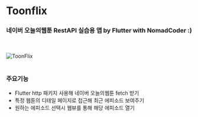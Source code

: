 # Toonflix

### 네이버 오늘의웹툰 RestAPI 실습용 앱 by Flutter with NomadCoder :)
<br/><br/>
![ToonFlix](https://github.com/OwlCJ/ToonFlix/assets/81318468/38216e16-107d-4ab6-a790-ba3477bc0782)
<br/><br/>

### 주요기능
- Flutter http 패키지 사용해 네이버 오늘의웹툰 fetch 받기
- 특정 웹툰의 디테일 페이지로 접근해 최근 에피소드 보여주기
- 원하는 에피소드 선택시 웹뷰를 통해 해당 에피소드 열기
